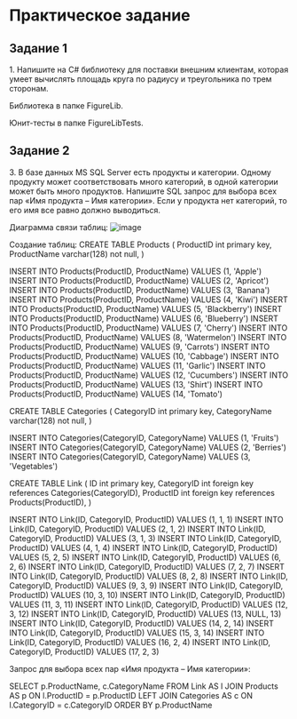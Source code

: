 <h1>Практическое задание</h1>
<h2>Задание 1</h2>
1. Напишите на C# библиотеку для поставки внешним клиентам, которая умеет вычислять площадь круга по радиусу и треугольника по трем сторонам.
<p>Библиотека в папке FigureLib.</p>
<p>Юнит-тесты в папке FigureLibTests.</p>
<p></p>
<p></p>
<h2>Задание 2</h2>
3. В базе данных MS SQL Server есть продукты и категории. Одному продукту может соответствовать много категорий, в одной категории может быть много продуктов. Напишите SQL запрос для выбора всех пар «Имя продукта – Имя категории». Если у продукта нет категорий, то его имя все равно должно выводиться.

Диаграмма связи таблиц:
![image](https://github.com/ElayQ/FigureLib/assets/136975327/e02ab62b-1a72-416d-98e3-1cf2fd248fcc)

Создание таблиц:
CREATE TABLE Products
(
	ProductID int primary key,
	ProductName varchar(128) not null,
)

INSERT INTO Products(ProductID, ProductName) VALUES (1, 'Apple')
INSERT INTO Products(ProductID, ProductName) VALUES (2, 'Apricot')
INSERT INTO Products(ProductID, ProductName) VALUES (3, 'Banana')
INSERT INTO Products(ProductID, ProductName) VALUES (4, 'Kiwi')
INSERT INTO Products(ProductID, ProductName) VALUES (5, 'Blackberry')
INSERT INTO Products(ProductID, ProductName) VALUES (6, 'Blueberry')
INSERT INTO Products(ProductID, ProductName) VALUES (7, 'Cherry')
INSERT INTO Products(ProductID, ProductName) VALUES (8, 'Watermelon')
INSERT INTO Products(ProductID, ProductName) VALUES (9, 'Carrots')
INSERT INTO Products(ProductID, ProductName) VALUES (10, 'Cabbage')
INSERT INTO Products(ProductID, ProductName) VALUES (11, 'Garlic')
INSERT INTO Products(ProductID, ProductName) VALUES (12, 'Cucumbers')
INSERT INTO Products(ProductID, ProductName) VALUES (13, 'Shirt')
INSERT INTO Products(ProductID, ProductName) VALUES (14, 'Tomato')

CREATE TABLE Categories
(
	CategoryID int primary key,
	CategoryName varchar(128) not null,
)

INSERT INTO Categories(CategoryID, CategoryName) VALUES (1, 'Fruits')
INSERT INTO Categories(CategoryID, CategoryName) VALUES (2, 'Berries')
INSERT INTO Categories(CategoryID, CategoryName) VALUES (3, 'Vegetables')

CREATE TABLE Link
(
	ID int primary key,
	CategoryID int foreign key references Categories(CategoryID),
	ProductID int foreign key references Products(ProductID),
)

INSERT INTO Link(ID, CategoryID, ProductID) VALUES (1, 1, 1)
INSERT INTO Link(ID, CategoryID, ProductID) VALUES (2, 1, 2)
INSERT INTO Link(ID, CategoryID, ProductID) VALUES (3, 1, 3)
INSERT INTO Link(ID, CategoryID, ProductID) VALUES (4, 1, 4)
INSERT INTO Link(ID, CategoryID, ProductID) VALUES (5, 2, 5)
INSERT INTO Link(ID, CategoryID, ProductID) VALUES (6, 2, 6)
INSERT INTO Link(ID, CategoryID, ProductID) VALUES (7, 2, 7)
INSERT INTO Link(ID, CategoryID, ProductID) VALUES (8, 2, 8)
INSERT INTO Link(ID, CategoryID, ProductID) VALUES (9, 3, 9)
INSERT INTO Link(ID, CategoryID, ProductID) VALUES (10, 3, 10)
INSERT INTO Link(ID, CategoryID, ProductID) VALUES (11, 3, 11)
INSERT INTO Link(ID, CategoryID, ProductID) VALUES (12, 3, 12)
INSERT INTO Link(ID, CategoryID, ProductID) VALUES (13, NULL, 13)
INSERT INTO Link(ID, CategoryID, ProductID) VALUES (14, 2, 14)
INSERT INTO Link(ID, CategoryID, ProductID) VALUES (15, 3, 14)
INSERT INTO Link(ID, CategoryID, ProductID) VALUES (16, 2, 4)
INSERT INTO Link(ID, CategoryID, ProductID) VALUES (17, 2, 3)

Запрос для выбора всех пар «Имя продукта – Имя категории»:

SELECT p.ProductName, c.CategoryName
FROM Link AS l
JOIN Products AS p ON l.ProductID = p.ProductID
LEFT JOIN Categories AS c ON l.CategoryID = c.CategoryID
ORDER BY p.ProductName

